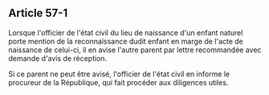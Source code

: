 Article 57-1
----
Lorsque l'officier de l'état civil du lieu de naissance d'un enfant naturel
porte mention de la reconnaissance dudit enfant en marge de l'acte de naissance
de celui-ci, il en avise l'autre parent par lettre recommandée avec demande
d'avis de réception.

Si ce parent ne peut être avisé, l'officier de l'état civil en informe le
procureur de la République, qui fait procéder aux diligences utiles.
